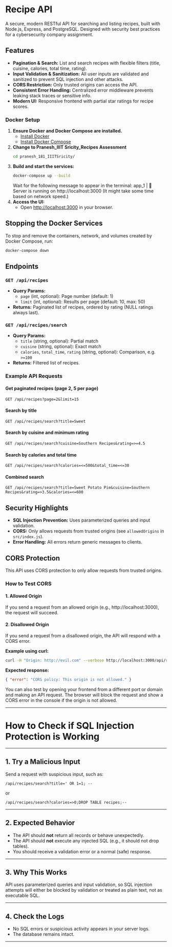 # Recipe API

A secure, modern RESTful API for searching and listing recipes, built with Node.js, Express, and PostgreSQL. Designed with security best practices for a cybersecurity company assignment.

## Features

- **Pagination & Search:** List and search recipes with flexible filters (title, cuisine, calories, total time, rating).
- **Input Validation & Sanitization:** All user inputs are validated and sanitized to prevent SQL injection and other attacks.
- **CORS Restriction:** Only trusted origins can access the API.
- **Consistent Error Handling:** Centralized error middleware prevents leaking stack traces or sensitive info.
- **Modern UI:** Responsive frontend with partial star ratings for recipe scores.

### Docker Setup

1. **Ensure Docker and Docker Compose are installed.**
   - [Install Docker](https://docs.docker.com/get-docker/)
   - [Install Docker Compose](https://docs.docker.com/compose/install/)
2. **Change to Pranesh_IIIT Sricity_Recipes Assessment**
   ```bash
   cd pranesh_181_IIITSricity/
   ```
3. **Build and start the services:**
   ```bash
   docker-compose up --build
   ```
   Wait for the following message to appear in the terminal: app_1 | 🚀 Server is running on http://localhost:3000
   (It might take some time based on network speed.)
4. **Access the UI:**
   - Open [http://localhost:3000](http://localhost:3000) in your browser.

## Stopping the Docker Services

To stop and remove the containers, network, and volumes created by Docker Compose, run:

```bash
docker-compose down
```

## Endpoints

### `GET /api/recipes`

- **Query Params:**
  - `page` (int, optional): Page number (default: 1)
  - `limit` (int, optional): Results per page (default: 10, max: 50)
- **Returns:** Paginated list of recipes, ordered by rating (NULL ratings always last).

### `GET /api/recipes/search`

- **Query Params:**
  - `title` (string, optional): Partial match
  - `cuisine` (string, optional): Exact match
  - `calories`, `total_time`, `rating` (string, optional): Comparison, e.g. `>=100`
- **Returns:** Filtered list of recipes.

### Example API Requests

#### Get paginated recipes (page 2, 5 per page)

```http
GET /api/recipes?page=2&limit=15
```

#### Search by title

```http
GET /api/recipes/search?title=Sweet
```

#### Search by cuisine and minimum rating

```http
GET /api/recipes/search?cuisine=Southern Recipes&rating=>=4.5
```

#### Search by calories and total time

```http
GET /api/recipes/search?calories=<=500&total_time=<=30
```

#### Combined search

```http
GET /api/recipes/search?title=Sweet Potato Pie&cuisine=Southern Recipes&rating=>3.5&calories=<=600
```

## Security Highlights

- **SQL Injection Prevention:** Uses parameterized queries and input validation.
- **CORS:** Only allows requests from trusted origins (see `allowedOrigins` in `src/index.js`).
- **Error Handling:** All errors return generic messages to clients.

## CORS Protection

This API uses CORS protection to only allow requests from trusted origins.

### How to Test CORS

#### 1. Allowed Origin

If you send a request from an allowed origin (e.g., http://localhost:3000), the request will succeed.

#### 2. Disallowed Origin

If you send a request from a disallowed origin, the API will respond with a CORS error.

**Example using curl:**

```bash
curl -H "Origin: http://evil.com" --verbose http://localhost:3000/api/recipes
```

**Expected response:**

```json
{ "error": "CORS policy: This origin is not allowed." }
```

You can also test by opening your frontend from a different port or domain and making an API request. The browser will block the request and show a CORS error in the console if the origin is not allowed.

---

# How to Check if SQL Injection Protection is Working

---

## 1. Try a Malicious Input

Send a request with suspicious input, such as:

```
/api/recipes/search?title=' OR 1=1; --
```

or

```
/api/recipes/search?calories=>0;DROP TABLE recipes;--
```

---

## 2. Expected Behavior

- The API should **not** return all records or behave unexpectedly.
- The API should **not** execute any injected SQL (e.g., it should not drop tables).
- You should receive a validation error or a normal (safe) response.

---

## 3. Why This Works

API uses parameterized queries and input validation, so SQL injection attempts will either be blocked by validation or treated as plain text, not as executable SQL.

---

## 4. Check the Logs

- No SQL errors or suspicious activity appears in your server logs.
- The database remains intact.

---
